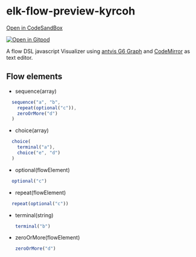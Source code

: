 # elk-flow-preview-kyrcoh
[Open in CodeSandBox](https://codesandbox.io/s/github/imaguiraga/lerna-preview-kyrcoh/tree/master/packages/elk-flow-preview-kyrcoh)

[![Open in Gitpod](https://gitpod.io/button/open-in-gitpod.svg)](https://gitpod.io/#https://github.com/imaguiraga/lerna-preview-kyrcoh/tree/master/packages/elk-flow-preview-kyrcoh)

A flow DSL javascript Visualizer using [antvis G6 Graph](https://g6.antv.vision/en)
and [CodeMirror](https://codemirror.net/) as text editor.

## Flow elements ##
- sequence(array)
```javascript
  sequence("a", "b", 
    repeat(optional("c")), 
    zeroOrMore("d")
  )
```  

- choice(array)
```javascript
  choice(
    terminal("a"),
    choice("e", "d")
  )
```  

- optional(flowElement)
```javascript
  optional("c")
```  

- repeat(flowElement)
```javascript
  repeat(optional("c"))
```  

- terminal(string)
  ```javascript
  terminal("b")
  ```

- zeroOrMore(flowElement)
  ```javascript
  zeroOrMore("d")
  ```

